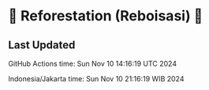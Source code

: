 
# 🌳 Reforestation (Reboisasi) 🌲

## Last Updated

GitHub Actions time: Sun Nov 10 14:16:19 UTC 2024

Indonesia/Jakarta time: Sun Nov 10 21:16:19 WIB 2024
